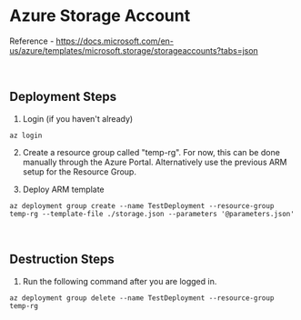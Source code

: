 # Azure Storage Account

Reference - https://docs.microsoft.com/en-us/azure/templates/microsoft.storage/storageaccounts?tabs=json

</br>

## Deployment Steps

1. Login (if you haven't already)    

```
az login
```

2. Create a resource group called "temp-rg". For now, this can be done manually through the Azure Portal. Alternatively use the previous ARM setup for the Resource Group.

3. Deploy ARM template

```
az deployment group create --name TestDeployment --resource-group temp-rg --template-file ./storage.json --parameters '@parameters.json'
```

</br>

## Destruction Steps

1. Run the following command after you are logged in.

```
az deployment group delete --name TestDeployment --resource-group temp-rg
```